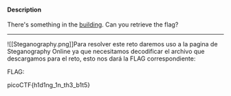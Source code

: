 
#### Description

There's something in the [building](https://jupiter.challenges.picoctf.org/static/011955b303f293d60c8116e6a4c5c84f/buildings.png). Can you retrieve the flag?

--------
![[Steganography.png]]Para resolver este reto daremos uso a la pagina de Steganography Online ya que necesitamos decodificar el archivo que descargamos para el reto, esto nos dará la FLAG correspondiente:

FLAG:

picoCTF{h1d1ng_1n_th3_b1t5}